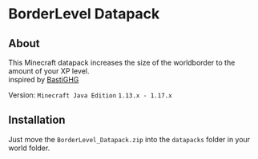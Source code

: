 # BorderLevel Datapack

## About
This Minecraft datapack increases the size of the worldborder to the amount of your XP level.  
inspired by [BastiGHG](https://www.youtube.com/watch?v=Mu67I1qxYL8)  

Version: ``Minecraft Java Edition`` ``1.13.x - 1.17.x``
## Installation
Just move the ``BorderLevel_Datapack.zip`` into the ``datapacks`` folder in your world folder.
